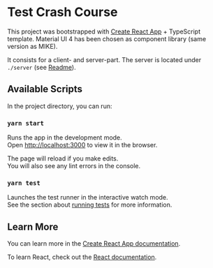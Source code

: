 # Test Crash Course

This project was bootstrapped with [Create React App](https://github.com/facebook/create-react-app) + TypeScript template.
Material UI 4 has been chosen as component library (same version as MIKE).

It consists for a client- and server-part. The server is located under `./server` (see [Readme](./server/README.md)).

## Available Scripts

In the project directory, you can run:

### `yarn start`

Runs the app in the development mode.\
Open [http://localhost:3000](http://localhost:3000) to view it in the browser.

The page will reload if you make edits.\
You will also see any lint errors in the console.

### `yarn test`

Launches the test runner in the interactive watch mode.\
See the section about [running tests](https://facebook.github.io/create-react-app/docs/running-tests) for more information.

## Learn More

You can learn more in the [Create React App documentation](https://facebook.github.io/create-react-app/docs/getting-started).

To learn React, check out the [React documentation](https://reactjs.org/).
